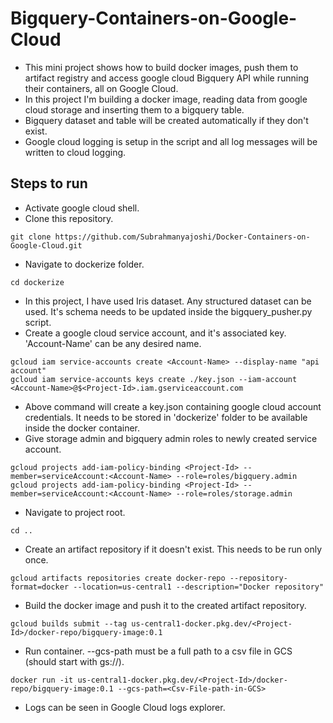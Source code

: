# Bigquery-Containers-on-Google-Cloud
- This mini project shows how to build docker images, push them to artifact registry and access google cloud Bigquery API
while running their containers, all on Google Cloud.
- In this project I'm building a docker image, reading data from google cloud storage and inserting them to a bigquery table.
- Bigquery dataset and table will be created automatically if they don't exist.
- Google cloud logging is setup in the script and all log messages will be written to cloud logging.

## Steps to run
- Activate google cloud shell.
- Clone this repository.
```shell
git clone https://github.com/Subrahmanyajoshi/Docker-Containers-on-Google-Cloud.git
```
- Navigate to dockerize folder.
```shell
cd dockerize
```
- In this project, I have used Iris dataset. Any structured dataset can be used. It's schema needs to be updated inside 
the bigquery_pusher.py script.
- Create a google cloud service account, and it's associated key. 'Account-Name' can be any desired name.
```shell
gcloud iam service-accounts create <Account-Name> --display-name "api account"
gcloud iam service-accounts keys create ./key.json --iam-account <Account-Name>@$<Project-Id>.iam.gserviceaccount.com
```
- Above command will create a key.json containing google cloud account credentials. It needs to be stored in 'dockerize'
folder to be available inside the docker container.
- Give storage admin and bigquery admin roles to newly created service account.
```shell
gcloud projects add-iam-policy-binding <Project-Id> --member=serviceAccount:<Account-Name> --role=roles/bigquery.admin
gcloud projects add-iam-policy-binding <Project-Id> --member=serviceAccount:<Account-Name> --role=roles/storage.admin
```
- Navigate to project root.
```shell
cd ..
```
- Create an artifact repository if it doesn't exist. This needs to be run only once.
```shell
gcloud artifacts repositories create docker-repo --repository-format=docker --location=us-central1 --description="Docker repository"
```
- Build the docker image and push it to the created artifact repository.
```shell
gcloud builds submit --tag us-central1-docker.pkg.dev/<Project-Id>/docker-repo/bigquery-image:0.1
```
- Run container. --gcs-path must be a full path to a csv file in GCS (should start with gs://).
```shell
docker run -it us-central1-docker.pkg.dev/<Project-Id>/docker-repo/bigquery-image:0.1 --gcs-path=<Csv-File-path-in-GCS>
```
- Logs can be seen in Google Cloud logs explorer.